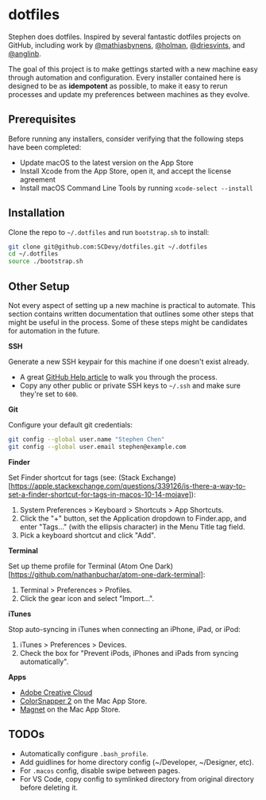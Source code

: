 # dotfiles

Stephen does dotfiles. Inspired by several fantastic dotfiles projects on GitHub, including work by [@mathiasbynens](https://github.com/mathiasbynens/dotfiles), [@holman](https://github.com/holman/dotfiles), [@driesvints](https://github.com/driesvints/dotfiles), and [@anglinb](https://github.com/anglinb/dotfiles).

The goal of this project is to make gettings started with a new machine easy through automation and configuration. Every installer contained here is designed to be as **idempotent** as possible, to make it easy to rerun processes and update my preferences between machines as they evolve.

## Prerequisites

Before running any installers, consider verifying that the following steps have been completed:

- Update macOS to the latest version on the App Store
- Install Xcode from the App Store, open it, and accept the license agreement
- Install macOS Command Line Tools by running `xcode-select --install`

## Installation

Clone the repo to `~/.dotfiles` and run `bootstrap.sh` to install:

```sh
git clone git@github.com:SCDevy/dotfiles.git ~/.dotfiles
cd ~/.dotfiles
source ./bootstrap.sh
```

## Other Setup

Not every aspect of setting up a new machine is practical to automate. This section contains written documentation that outlines some other steps that might be useful in the process. Some of these steps might be candidates for automation in the future.

**SSH**

Generate a new SSH keypair for this machine if one doesn't exist already.

- A great [GitHub Help article](https://help.github.com/articles/generating-a-new-ssh-key-and-adding-it-to-the-ssh-agent/) to walk you through the process.
- Copy any other public or private SSH keys to `~/.ssh` and make sure they're set to `600`.

**Git**

Configure your default git credentials:

```sh
git config --global user.name "Stephen Chen"
git config --global user.email stephen@example.com
```

**Finder**

Set Finder shortcut for tags (see: (Stack Exchange)[https://apple.stackexchange.com/questions/339126/is-there-a-way-to-set-a-finder-shortcut-for-tags-in-macos-10-14-mojave]):

1. System Preferences > Keyboard > Shortcuts > App Shortcuts.
1. Click the "+" button, set the Application dropdown to Finder.app, and enter "Tags…" (with the ellipsis character) in the Menu Title tag field.
1. Pick a keyboard shortcut and click "Add".

**Terminal**

Set up theme profile for Terminal (Atom One Dark)[https://github.com/nathanbuchar/atom-one-dark-terminal]:

1. Terminal > Preferences > Profiles.
1. Click the gear icon and select "Import...".

**iTunes**

Stop auto-syncing in iTunes when connecting an iPhone, iPad, or iPod:

1. iTunes > Preferences > Devices.
1. Check the box for "Prevent iPods, iPhones and iPads from syncing automatically".

**Apps**

- [Adobe Creative Cloud](https://creative.adobe.com/products/download/creative-cloud)
- [ColorSnapper 2](https://itunes.apple.com/us/app/colorsnapper-2/id969418666) on the Mac App Store.
- [Magnet](https://itunes.apple.com/us/app/magnet/id441258766) on the Mac App Store.

## TODOs

- Automatically configure `.bash_profile`.
- Add guidlines for home directory config (~/Developer, ~/Designer, etc).
- For `.macos` config, disable swipe between pages.
- For VS Code, copy config to symlinked directory from original directory before deleting it.
